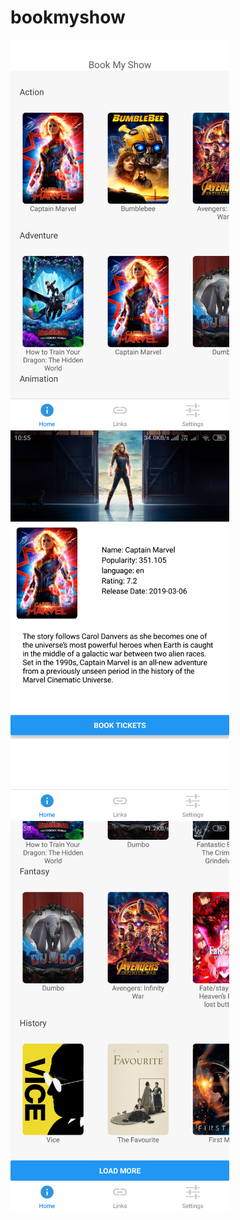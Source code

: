 # bookmyshow


<p >
  <img src="./b.png" width="350" title="hover text"></br>
  <img src="./c.png" width="350" alt="accessibility text"></br>
    <img src="./a.png" width="350" alt="accessibility text">
</p>
